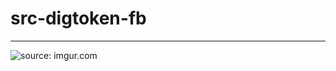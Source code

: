 # src-digtoken-fb

_______________________________________________________________
<img src="https://i.imgur.com/87F9diF.png" title="source: imgur.com" />
